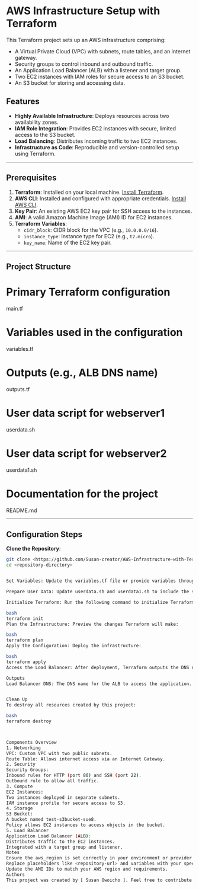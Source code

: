 # AWS Infrastructure Setup with Terraform

This Terraform project sets up an AWS infrastructure comprising:
- A Virtual Private Cloud (VPC) with subnets, route tables, and an internet gateway.
- Security groups to control inbound and outbound traffic.
- An Application Load Balancer (ALB) with a listener and target group.
- Two EC2 instances with IAM roles for secure access to an S3 bucket.
- An S3 bucket for storing and accessing data.

## Features
- **Highly Available Infrastructure**: Deploys resources across two availability zones.
- **IAM Role Integration**: Provides EC2 instances with secure, limited access to the S3 bucket.
- **Load Balancing**: Distributes incoming traffic to two EC2 instances.
- **Infrastructure as Code**: Reproducible and version-controlled setup using Terraform.

---

## Prerequisites
1. **Terraform**: Installed on your local machine. [Install Terraform](https://www.terraform.io/downloads).
2. **AWS CLI**: Installed and configured with appropriate credentials. [Install AWS CLI](https://docs.aws.amazon.com/cli/latest/userguide/getting-started-install.html).
3. **Key Pair**: An existing AWS EC2 key pair for SSH access to the instances.
4. **AMI**: A valid Amazon Machine Image (AMI) ID for EC2 instances.
5. **Terraform Variables**:
    - `cidr_block`: CIDR block for the VPC (e.g., `10.0.0.0/16`).
    - `instance_type`: Instance type for EC2 (e.g., `t2.micro`).
    - `key_name`: Name of the EC2 key pair.

---

## Project Structure

# Primary Terraform configuration 
main.tf 
# Variables used in the configuration 
variables.tf 
# Outputs (e.g., ALB DNS name) 
outputs.tf 
# User data script for webserver1
userdata.sh 
# User data script for webserver2 
userdata1.sh 
 # Documentation for the project
 README.md 




---

## Configuration Steps
**Clone the Repository**:
   ```bash
   git clone <https://github.com/Susan-creator/AWS-Infrastructure-with-Terraform.git>
   cd <repository-directory>


Set Variables: Update the variables.tf file or provide variables through a .tfvars file or CLI.

Prepare User Data: Update userdata.sh and userdata1.sh to include the startup scripts for your EC2 instances.

Initialize Terraform: Run the following command to initialize Terraform providers:

bash
terraform init
Plan the Infrastructure: Preview the changes Terraform will make:

bash
terraform plan
Apply the Configuration: Deploy the infrastructure:

bash
terraform apply
Access the Load Balancer: After deployment, Terraform outputs the DNS name of the ALB. Use it to access your application.

Outputs
Load Balancer DNS: The DNS name for the ALB to access the application.


Clean Up
To destroy all resources created by this project:

bash
terraform destroy



Components Overview
1. Networking
VPC: Custom VPC with two public subnets.
Route Table: Allows internet access via an Internet Gateway.
2. Security
Security Groups:
Inbound rules for HTTP (port 80) and SSH (port 22).
Outbound rule to allow all traffic.
3. Compute
EC2 Instances:
Two instances deployed in separate subnets.
IAM instance profile for secure access to S3.
4. Storage
S3 Bucket:
A bucket named test-s3bucket-sue8.
Policy allows EC2 instances to access objects in the bucket.
5. Load Balancer
Application Load Balancer (ALB):
Distributes traffic to the EC2 instances.
Integrated with a target group and listener.
Notes
Ensure the aws_region is set correctly in your environment or provider configuration.
Replace placeholders like <repository-url> and variables with your specific values.
Update the AMI IDs to match your AWS region and requirements.
Authors
This project was created by [ Susan Owoicho ]. Feel free to contribute or raise issues.

